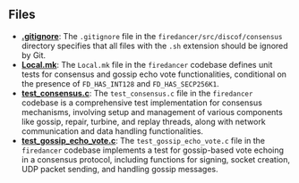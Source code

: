 
## Files
- **[.gitignore](consensus/.gitignore.driver.md)**: The `.gitignore` file in the `firedancer/src/discof/consensus` directory specifies that all files with the `.sh` extension should be ignored by Git.
- **[Local.mk](consensus/Local.mk.driver.md)**: The `Local.mk` file in the `firedancer` codebase defines unit tests for consensus and gossip echo vote functionalities, conditional on the presence of `FD_HAS_INT128` and `FD_HAS_SECP256K1`.
- **[test_consensus.c](consensus/test_consensus.c.driver.md)**: The `test_consensus.c` file in the `firedancer` codebase is a comprehensive test implementation for consensus mechanisms, involving setup and management of various components like gossip, repair, turbine, and replay threads, along with network communication and data handling functionalities.
- **[test_gossip_echo_vote.c](consensus/test_gossip_echo_vote.c.driver.md)**: The `test_gossip_echo_vote.c` file in the `firedancer` codebase implements a test for gossip-based vote echoing in a consensus protocol, including functions for signing, socket creation, UDP packet sending, and handling gossip messages.
